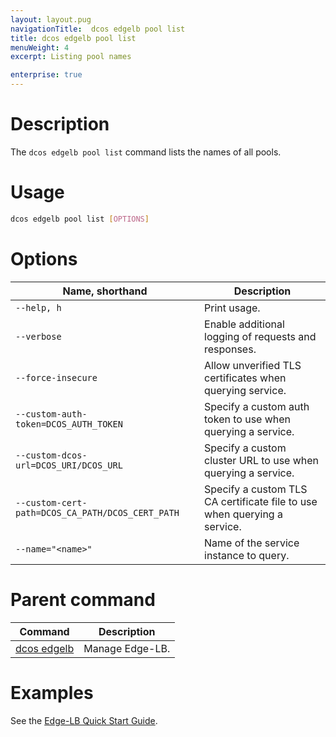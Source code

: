 ```yaml
---
layout: layout.pug
navigationTitle:  dcos edgelb pool list
title: dcos edgelb pool list
menuWeight: 4
excerpt: Listing pool names

enterprise: true
---
```



# Description
The `dcos edgelb pool list` command lists the names of all pools.

# Usage

```bash
dcos edgelb pool list [OPTIONS]
```

# Options

| Name, shorthand | Description |
|---------|-------------|
| `--help, h`   |  Print usage. |
| `--verbose`   |  Enable additional logging of requests and responses. |
| `--force-insecure`   |   Allow unverified TLS certificates when querying service. |
| `--custom-auth-token=DCOS_AUTH_TOKEN`   | Specify a custom auth token to use when querying a service. |
| `--custom-dcos-url=DCOS_URI/DCOS_URL`   |   Specify a custom cluster URL to use when querying a service. |
| `--custom-cert-path=DCOS_CA_PATH/DCOS_CERT_PATH`   |  Specify a custom TLS CA certificate file to use when querying a service. |
| `--name="<name>"`   |  Name of the service instance to query. |

# Parent command

| Command | Description |
|---------|-------------|
| [dcos edgelb](/1.11/cli/command-reference/dcos-edgelb/) |  Manage Edge-LB. |

# Examples

See the [Edge-LB Quick Start Guide](/1.11/networking/edge-lb/quickstart/).

